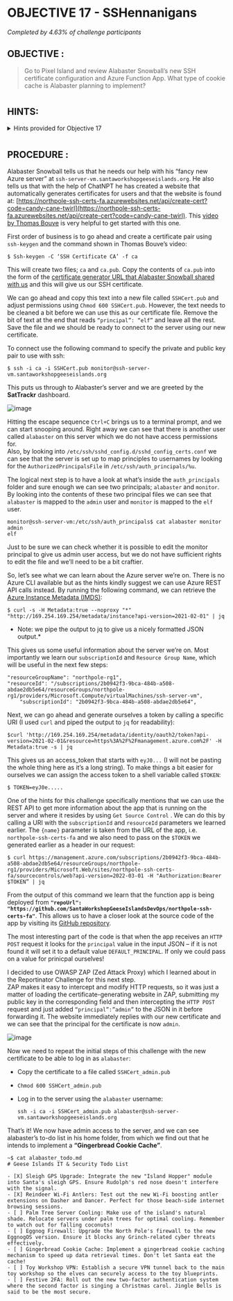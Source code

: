 # OBJECTIVE 17 - SSHennanigans #
_Completed by 4.63% of challenge participants_
## OBJECTIVE : ##
>Go to Pixel Island and review Alabaster Snowball’s new SSH certificate configuration and Azure Function App.  What type of cookie cache is Alabaster planning to implement?
#  

## HINTS: ##
<details>
  <summary>Hints provided for Objective 17</summary>
  
>-	Azure CLI tools aren't always available, but if you're on an Azure VM you can always use the [Azure REST API](https://learn.microsoft.com/en-us/entra/identity/managed-identities-azure-resources/how-to-use-vm-token) instead.
>-	The [get-source-control](https://learn.microsoft.com/en-us/rest/api/appservice/web-apps/get-source-control?view=rest-appservice-2022-03-01) Azure REST API endpoint provides details about where an Azure Web App or Function App is deployed from.
>-	Check out Thomas Bouve's [talk and demo](https://www.youtube.com/watch?v=4S0Rniyidt4) to learn all about how you can upgrade your SSH server configuration to leverage SSH certificates.
</details>

#  

## PROCEDURE : ##

Alabaster Snowball tells us that he needs our help with his “fancy new Azure server” at ``ssh-server-vm.santaworkshopgeeseislands.org``.  He also tells us that with the help of ChatNPT he has created a website that automatically generates certificates for users and that the website is found at: [https://northpole-ssh-certs-fa.azurewebsites.net/api/create-cert?code=candy-cane-twirl](https://northpole-ssh-certs-fa.azurewebsites.net/api/create-cert?code=candy-cane-twirl).  This [video by Thomas Bouve](https://www.youtube.com/watch?v=4S0Rniyidt4) is very helpful to get started with this one.

First order of business is to go ahead and create a certificate pair using `ssh-keygen` and the command shown in Thomas Bouve’s video:
```console
$ Ssh-keygen -C ‘SSH Certificate CA’ -f ca
```

This will create two files; `ca` and `ca.pub`. Copy the contents of `ca.pub` into the form of the [certificate generator URL that Alabaster Snowball shared with us](https://northpole-ssh-certs-fa.azurewebsites.net/api/create-cert?code=candy-cane-twirl) and this will give us our SSH certificate.

We can go ahead and copy this text into a new file called `SSHCert.pub` and adjust permissions using `Chmod 600 SSHCert.pub`.  However, the text needs to be cleaned a bit before we can use this as our certificate file.  Remove the bit of text at the end that reads `“principal”: “elf”` and leave all the rest.  Save the file and we should be ready to connect to the server using our new certificate.

To connect use the following command to specify the private and public key pair to use with ssh:
```console
$ ssh -i ca -i SSHCert.pub monitor@ssh-server-vm.santaworkshopgeeseislands.org 
```

This puts us through to Alabaster’s server and we are greeted by the **SatTrackr** dashboard. 

![image](https://github.com/beta-j/SANS-Holiday-Hack-Challenge-2023/assets/60655500/c2389d1c-729b-4d99-b44d-bb6958ec6c99)


Hitting the escape sequence `Ctrl+C` brings us to a terminal prompt, and we can start snooping around.  Right away we can see that there is another user called `alabaster` on this server which we do not have access permissions for.  
Also, by looking into `/etc/ssh/sshd_config.d/sshd_config_certs.conf` we can see that the server is set up to map principles to usernames by looking for the `AuthorizedPrincipalsFile` in `/etc/ssh/auth_principals/%u`.

The logical next step is to have a look at what’s inside the `auth_principals` folder and sure enough we can see two principals; `alabaster` and `monitor`.  By looking into the contents of these two principal files we can see that `alabaster` is mapped to the `admin` user and `monitor` is mapped to the `elf` user.
```console
monitor@ssh-server-vm:/etc/ssh/auth_principals$ cat alabaster monitor 
admin
elf
```

Just to be sure we can check whether it is possible to edit the monitor principal to give us admin user access, but we do not have sufficient rights to edit the file and we’ll need to be a bit craftier.

So, let’s see what we can learn about the Azure server we’re on.  There is no Azure CLI available but as the hints kindly suggest we can use Azure REST API calls instead. By running the following command, we can retrieve the [Azure Instance Metadata (IMDS)](https://learn.microsoft.com/en-us/azure/virtual-machines/instance-metadata-service?tabs=linux):
```console
$ curl -s -H Metadata:true --noproxy "*" "http://169.254.169.254/metadata/instance?api-version=2021-02-01" | jq
```
*    Note: we pipe the output to jq to give us a nicely formatted JSON output.*

This gives us some useful information about the server we’re on.  Most importantly we learn our `subscriptionId` and `Resource Group Name`, which will be useful in the next few steps:
```console
"resourceGroupName": "northpole-rg1",   
"resourceId": "/subscriptions/2b0942f3-9bca-484b-a508-abdae2db5e64/resourceGroups/northpole-rg1/providers/Microsoft.Compute/virtualMachines/ssh-server-vm",   
    "subscriptionId": "2b0942f3-9bca-484b-a508-abdae2db5e64",
```

Next, we can go ahead and generate ourselves a token by calling a specific URI (I used `curl` and piped the output to `jq` for readability):
```console
$curl 'http://169.254.169.254/metadata/identity/oauth2/token?api-version=2021-02-01&resource=https%3A%2F%2Fmanagement.azure.com%2F' -H Metadata:true -s | jq
```

This gives us an access_token that starts with `eyJ0...` (I will not be pasting the whole thing here as it’s a long string).  To make things a bit easier for ourselves we can assign the access token to a shell variable called `$TOKEN`:
```console
$ TOKEN=eyJ0e.....
```

One of the hints for this challenge specifically mentions that we can use the REST API to get more information about the app that is running on the server and where it resides by using `Get Source Control` .  We can do this by calling a URI with the `subscriptionId` and `resourceId` parameters we learned earlier.  The `{name}` parameter is taken from the URL of the app, i.e. `northpole-ssh-certs-fa` and we also need to pass on the `$TOKEN` we generated earlier as a header in our request:
```console
$ curl https://management.azure.com/subscriptions/2b0942f3-9bca-484b-a508-abdae2db5e64/resourceGroups/northpole-rg1/providers/Microsoft.Web/sites/northpole-ssh-certs-fa/sourcecontrols/web?api-version=2022-03-01 -H "Authorization:Bearer $TOKEN” | jq 
```

From the output of this command we learn that the function app is being deployed from **`"repoUrl": "https://github.com/SantaWorkshopGeeseIslandsDevOps/northpole-ssh-certs-fa"`**. This allows us to have a closer look at the source code of the app by visiting its [GitHub repository](https://github.com/SantaWorkshopGeeseIslandsDevOps/northpole-ssh-certs-fa).  

The most interesting part of the code is that when the app receives an `HTTP POST` request it looks for the `principal` value in the input JSON – if it is not found it will set it to a default value `DEFAULT_PRINCIPAL`.  If only we could pass on a value for prinicpal ourselves!

I decided to use OWASP ZAP (Zed Attack Proxy) which I learned about in the Reportinator Challenge for this next step.  
ZAP makes it easy to intercept and modify HTTP requests, so it was just a matter of loading the certificate-generating website in ZAP, submitting my public key in the corresponding field and then intercepting the `HTTP POST` request and just added `“principal”:”admin”` to the JSON in it before forwarding it.  The website immediately replies with our new certificate and we can see that the principal for the certificate is now `admin`.

![image](https://github.com/beta-j/SANS-Holiday-Hack-Challenge-2023/assets/60655500/286e5959-fa67-4789-853c-ba072ae8060e)


Now we need to repeat the initial steps of this challenge with the new certificate to be able to log in as `alabaster`:
-	Copy the certificate to a file called `SSHCert_admin.pub`
-	`Chmod 600 SSHCert_admin.pub`
-	Log in to the server using the `alabaster` username:
  
    ``ssh -i ca -i SSHCert_admin.pub alabaster@ssh-server-vm.santaworkshopgeeseislands.org``
 	
That’s it! We now have admin access to the server, and we can see alabaster’s to-do list in his home folder, from which we find out that he intends to implement a **“Gingerbread Cookie Cache”**.

```console
~$ cat alabaster_todo.md 
# Geese Islands IT & Security Todo List

- [X] Sleigh GPS Upgrade: Integrate the new "Island Hopper" module into Santa's sleigh GPS. Ensure Rudolph's red nose doesn't interfere with the signal.
- [X] Reindeer Wi-Fi Antlers: Test out the new Wi-Fi boosting antler extensions on Dasher and Dancer. Perfect for those beach-side internet browsing sessions.
- [ ] Palm Tree Server Cooling: Make use of the island's natural shade. Relocate servers under palm trees for optimal cooling. Remember to watch out for falling coconuts!
- [ ] Eggnog Firewall: Upgrade the North Pole's firewall to the new EggnogOS version. Ensure it blocks any Grinch-related cyber threats effectively.
- [ ] Gingerbread Cookie Cache: Implement a gingerbread cookie caching mechanism to speed up data retrieval times. Don't let Santa eat the cache!
- [ ] Toy Workshop VPN: Establish a secure VPN tunnel back to the main toy workshop so the elves can securely access to the toy blueprints.
- [ ] Festive 2FA: Roll out the new two-factor authentication system where the second factor is singing a Christmas carol. Jingle Bells is said to be the most secure.
```
